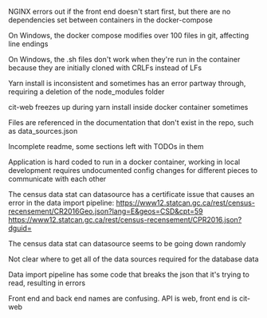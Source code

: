 NGINX errors out if the front end doesn't start first, but there are no dependencies set between containers in the docker-compose

On Windows, the docker compose modifies over 100 files in git, affecting line endings

On Windows, the .sh files don't work when they're run in the container because they are initially cloned with CRLFs instead of LFs

Yarn install is inconsistent and sometimes has an error partway through, requiring a deletion of the node_modules folder

cit-web freezes up during yarn install inside docker container sometimes

Files are referenced in the documentation that don't exist in the repo, such as data_sources.json

Incomplete readme, some sections left with TODOs in them

Application is hard coded to run in a docker container, working in local development requires undocumented config changes for different pieces to communicate with each other

The census data stat can datasource has a certificate issue that causes an error in the data import pipeline: 
    https://www12.statcan.gc.ca/rest/census-recensement/CR2016Geo.json?lang=E&geos=CSD&cpt=59
    https://www12.statcan.gc.ca/rest/census-recensement/CPR2016.json?dguid= 

The census data stat can datasource seems to be going down randomly

Not clear where to get all of the data sources required for the database data

Data import pipeline has some code that breaks the json that it's trying to read, resulting in errors

Front end and back end names are confusing. API is web, front end is cit-web